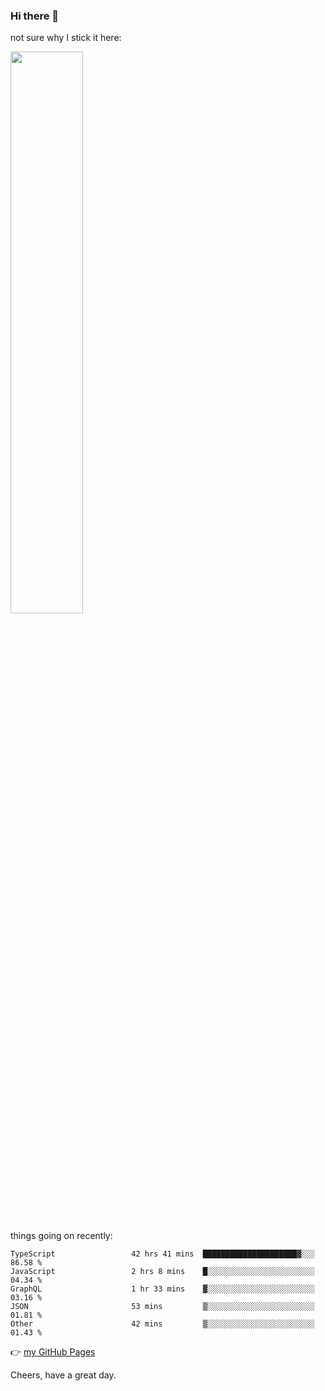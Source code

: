 ### Hi there 👋

not sure why I stick it here:

[<img width="48%" src="https://github-readme-stats.vercel.app/api?username=ykzhukian&show_icons=true&theme=dracula">](https://github.com/anuraghazra/github-readme-stats)


things going on recently:

<!--START_SECTION:waka-->

```text
TypeScript                 42 hrs 41 mins  █████████████████████▓░░░   86.58 %
JavaScript                 2 hrs 8 mins    █░░░░░░░░░░░░░░░░░░░░░░░░   04.34 %
GraphQL                    1 hr 33 mins    ▓░░░░░░░░░░░░░░░░░░░░░░░░   03.16 %
JSON                       53 mins         ▒░░░░░░░░░░░░░░░░░░░░░░░░   01.81 %
Other                      42 mins         ▒░░░░░░░░░░░░░░░░░░░░░░░░   01.43 %
```

<!--END_SECTION:waka-->

👉 [my GitHub Pages](https://ykzhukian.github.io)

Cheers, have a great day.

